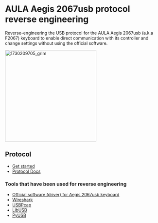 # AULA Aegis 2067usb protocol reverse engineering
Reverse-engineering the USB protocol for the AULA Aegis 2067usb (a.k.a F2067) keyboard to enable direct communication with its controller and change settings without using the official software.

<img alt="1730209705_grim" height="300" src="https://github.com/user-attachments/assets/152172c1-40e0-4cac-a452-cfa0a0551988" width="300"/>

## Protocol
- [Get started](get_started.md)
- [Protocol Docs](protocol/main.md)

### Tools that have been used for reverse engineering

- [Official software (driver) for Aegis 2067usb keyboard](https://github.com/progzone122/aegis-2067usb-official-software)
- [Wireshark](https://github.com/wireshark/wireshark)
- [USBPcap](https://github.com/desowin/usbpcap)
- [LibUSB](https://github.com/libusb/libusb)
- [PyUSB](https://github.com/pyusb/pyusb)